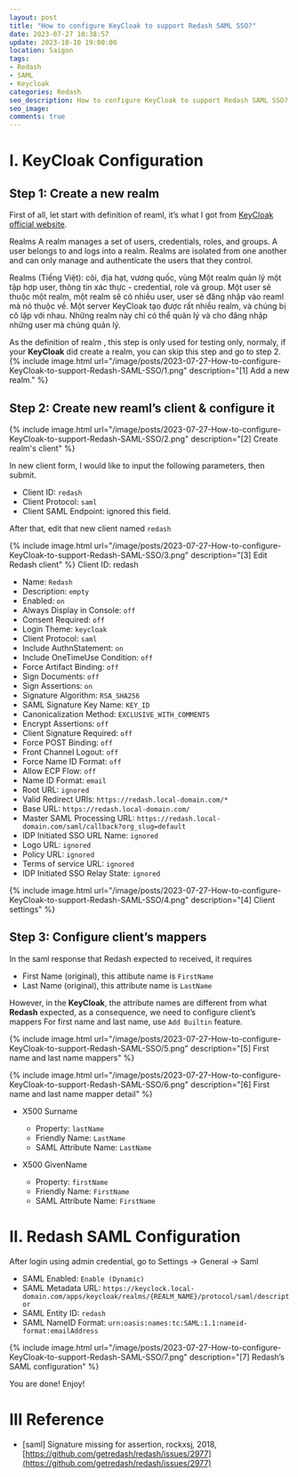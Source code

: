 ```yaml
---
layout: post
title: "How to configure KeyCloak to support Redash SAML SSO?"
date: 2023-07-27 10:38:57
update: 2023-10-10 19:00:00
location: Saigon
tags:
- Redash
- SAML
- Keycloak
categories: Redash
seo_description: How to configure KeyCloak to support Redash SAML SSO?
seo_image:
comments: true
---
```


# I. KeyCloak Configuration
## Step 1: Create a new realm
First of all, let start with definition of reaml, it’s what I got from [KeyCloak official website](https://www.keycloak.org/docs/latest/server_admin/).


Realms
A realm manages a set of users, credentials, roles, and groups. A user belongs to and logs into a realm. Realms are isolated from one another and can only manage and authenticate the users that they control.

Realms (Tiếng Việt): cõi, địa hạt, vương quốc, vùng
Một realm quản lý một tập hợp user, thông tin xác thực - credential, role và group. Một user sẽ thuộc một realm, một realm sẽ có nhiều user, user sẽ đăng nhập vào reaml mà nó thuộc về. Một server KeyCloak tạo được rất nhiều realm, và chúng bị cô lập với nhau. Những realm này chỉ có thể quản lý và cho đăng nhập những user mà chúng quản lý.

As the definition of realm , this step is only used for testing only, normaly, if your **KeyCloak** did create a realm, you can skip this step and go to step 2.
{% include image.html url="/image/posts/2023-07-27-How-to-configure-KeyCloak-to-support-Redash-SAML-SSO/1.png" description="[1] Add a new realm." %}

## Step 2: Create new reaml’s client & configure it

{% include image.html url="/image/posts/2023-07-27-How-to-configure-KeyCloak-to-support-Redash-SAML-SSO/2.png" description="[2] Create realm's client" %}

In new client form, I would like to input the following parameters, then submit.

- Client ID: `redash`
- Client Protocol: `saml`
- Client SAML Endpoint: ignored this field.

After that, edit that new client named `redash`

{% include image.html url="/image/posts/2023-07-27-How-to-configure-KeyCloak-to-support-Redash-SAML-SSO/3.png" description="[3] Edit Redash client" %}
Client ID: redash

- Name: `Redash`
- Description: `empty`
- Enabled: `on`
- Always Display in Console: `off`
- Consent Required: `off`
- Login Theme: `keycloak`
- Client Protocol: `saml`
- Include AuthnStatement: `on`
- Include OneTimeUse Condition: `off`
- Force Artifact Binding: `off`
- Sign Documents: `off`
- Sign Assertions: `on`
- Signature Algorithm: `RSA_SHA256`
- SAML Signature Key Name: `KEY_ID`
- Canonicalization Method: `EXCLUSIVE_WITH_COMMENTS`
- Encrypt Assertions: `off`
- Client Signature Required: `off`
- Force POST Binding: `off`
- Front Channel Logout: `off`
- Force Name ID Format: `off`
- Allow ECP Flow: `off`
- Name ID Format: `email`
- Root URL: `ignored`
- Valid Redirect URIs: `https://redash.local-domain.com/*`
- Base URL: `https://redash.local-domain.com/`
- Master SAML Processing URL: `https://redash.local-domain.com/saml/callback?org_slug=default`
- IDP Initiated SSO URL Name: `ignored`
- Logo URL: `ignored`
- Policy URL: `ignored`
- Terms of service URL: `ignored`
- IDP Initiated SSO Relay State: `ignored`

{% include image.html url="/image/posts/2023-07-27-How-to-configure-KeyCloak-to-support-Redash-SAML-SSO/4.png" description="[4] Client settings" %}
## Step 3: Configure client’s mappers
In the saml response that Redash expected to received, it requires

- First Name (original), this attibute name is `FirstName`
- Last Name (original), this attribute name is `LastName`

However, in the **KeyCloak**, the attribute names are different from what **Redash** expected, as a consequence, we need to configure client’s mappers
For first name and last name, use `Add Builtin` feature.

{% include image.html url="/image/posts/2023-07-27-How-to-configure-KeyCloak-to-support-Redash-SAML-SSO/5.png" description="[5] First name and last name mappers" %}

{% include image.html url="/image/posts/2023-07-27-How-to-configure-KeyCloak-to-support-Redash-SAML-SSO/6.png" description="[6] First name and last name mapper detail" %}

- X500 Surname
  - Property: `lastName`
  - Friendly Name: `LastName`
  - SAML Attribute Name: `LastName`

- X500 GivenName
  - Property: `firstName`
  - Friendly Name: `FirstName`
  - SAML Attribute Name: `FirstName`

# II. Redash SAML Configuration
After login using admin credential, go to Settings → General → Saml

- SAML Enabled: `Enable (Dynamic)`
- SAML Metadata URL: `https://keyclock.local-domain.com/apps/keycloak/realms/{REALM_NAME}/protocol/saml/descriptor`
- SAML Entity ID: `redash`
- SAML NameID Format: `urn:oasis:names:tc:SAML:1.1:nameid-format:emailAddress`

{% include image.html url="/image/posts/2023-07-27-How-to-configure-KeyCloak-to-support-Redash-SAML-SSO/7.png" description="[7] Redash’s SAML configuration" %}

You are done! Enjoy!

# III Reference
- [saml] Signature missing for assertion,  rockxsj, 2018, [https://github.com/getredash/redash/issues/2977](https://github.com/getredash/redash/issues/2977)
